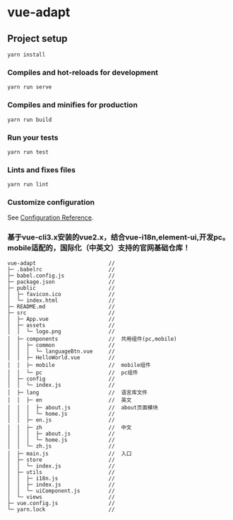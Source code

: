 # vue-adapt

## Project setup
```
yarn install
```

### Compiles and hot-reloads for development
```
yarn run serve
```

### Compiles and minifies for production
```
yarn run build
```

### Run your tests
```
yarn run test
```

### Lints and fixes files
```
yarn run lint
```

### Customize configuration
See [Configuration Reference](https://cli.vuejs.org/config/).

### 基于vue-cli3.x安装的vue2.x，结合vue-i18n,element-ui,开发pc。mobile适配的，国际化（中英文）支持的官网基础仓库！


```
vue-adapt                       //
├─ .babelrc                     //
├─ babel.config.js              //
├─ package.json                 //
├─ public                       //
│  ├─ favicon.ico               //
│  └─ index.html                //
├─ README.md                    //
├─ src                          //
│  ├─ App.vue                   //
│  ├─ assets                    //
│  │  └─ logo.png               //
│  ├─ components                //  共用组件(pc,mobile)
│  │  ├─ common                 //
│  │  │  └─ languageBtn.vue     //
│  │  ├─ HelloWorld.vue         //
│  │  ├─ mobile                 //  mobile组件
│  │  └─ pc                     //  pc组件
│  ├─ config                    //
│  │  └─ index.js               //
│  ├─ lang                      //  语言库文件
│  │  ├─ en                     //  英文
│  │  │  ├─ about.js            //  about页面模块
│  │  │  └─ home.js             //
│  │  ├─ en.js                  //
│  │  ├─ zh                     //  中文
│  │  │  ├─ about.js            //
│  │  │  └─ home.js             //
│  │  └─ zh.js                  //
│  ├─ main.js                   //  入口
│  ├─ store                     //
│  │  └─ index.js               //
│  ├─ utils                     //
│  │  ├─ i18n.js                //
│  │  ├─ index.js               //
│  │  └─ uiComponent.js         //
│  └─ views                     //
├─ vue.config.js                //
└─ yarn.lock                    //

```